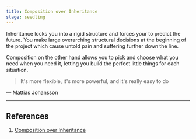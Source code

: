 ```yaml
---
title: Composition over Inheritance
stage: seedling
---
```


Inheritance locks you into a rigid structure and forces your to predict the future. You make large overarching structural decisions at the beginning of the project which cause untold pain and suffering further down the line.

Composition on the other hand allows you to pick and choose what you need when you need it, letting you build the perfect little things for each situation.

> It's more flexible, it's more powerful, and it's really easy to do

— Mattias Johansson

---

## References

1. [Composition over Inheritance](https://www.youtube.com/watch?v=wfMtDGfHWpA)
